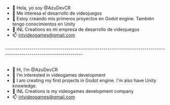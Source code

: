 - 👋 Hola, yo soy @AzuDevCR
- 👀 Me interesa el desarrollo de videojuegos
- 🌱 Estoy creando mis primeros proyectos en Godot engine. También tengo conocimientos en Unity
- 💞️ INL Creations es mi empresa de desarrollo de videojuegos
- 📫 inlvideogames@gmail.com
###### --------------------------------------------------------------------------------------------------------------------
- 👋 Hi, I’m @AzuDevCR
- 👀 I’m interested in videogames development
- 🌱 I am creating my first projects in Godot engine. I'm also have Unity knowledge.
- 💞️ INL Creations is my videogames development company
- 📫 inlvideogames@gmail.com

<!---
AzuDevCR/AzuDevCR is a ✨ special ✨ repository because its `README.md` (this file) appears on your GitHub profile.
You can click the Preview link to take a look at your changes.
--->
